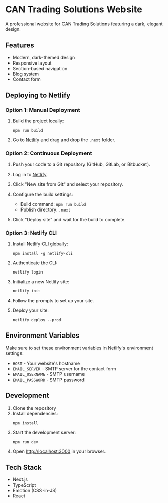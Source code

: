 # CAN Trading Solutions Website

A professional website for CAN Trading Solutions featuring a dark, elegant design.

## Features

- Modern, dark-themed design
- Responsive layout
- Section-based navigation
- Blog system
- Contact form

## Deploying to Netlify

### Option 1: Manual Deployment

1. Build the project locally:
   ```
   npm run build
   ```

2. Go to [Netlify](https://app.netlify.com/) and drag and drop the `.next` folder.

### Option 2: Continuous Deployment

1. Push your code to a Git repository (GitHub, GitLab, or Bitbucket).

2. Log in to [Netlify](https://app.netlify.com/).

3. Click "New site from Git" and select your repository.

4. Configure the build settings:
   - Build command: `npm run build`
   - Publish directory: `.next`

5. Click "Deploy site" and wait for the build to complete.

### Option 3: Netlify CLI

1. Install Netlify CLI globally:
   ```
   npm install -g netlify-cli
   ```

2. Authenticate the CLI:
   ```
   netlify login
   ```

3. Initialize a new Netlify site:
   ```
   netlify init
   ```

4. Follow the prompts to set up your site.

5. Deploy your site:
   ```
   netlify deploy --prod
   ```

## Environment Variables

Make sure to set these environment variables in Netlify's environment settings:

- `HOST` - Your website's hostname
- `EMAIL_SERVER` - SMTP server for the contact form
- `EMAIL_USERNAME` - SMTP username
- `EMAIL_PASSWORD` - SMTP password

## Development

1. Clone the repository
2. Install dependencies:
   ```
   npm install
   ```
3. Start the development server:
   ```
   npm run dev
   ```
4. Open [http://localhost:3000](http://localhost:3000) in your browser.

## Tech Stack

- Next.js
- TypeScript
- Emotion (CSS-in-JS)
- React
